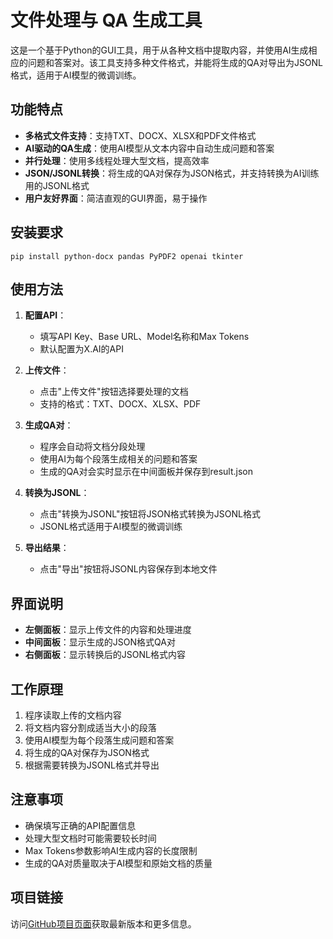 # 文件处理与 QA 生成工具

这是一个基于Python的GUI工具，用于从各种文档中提取内容，并使用AI生成相应的问题和答案对。该工具支持多种文件格式，并能将生成的QA对导出为JSONL格式，适用于AI模型的微调训练。

## 功能特点

- **多格式文件支持**：支持TXT、DOCX、XLSX和PDF文件格式
- **AI驱动的QA生成**：使用AI模型从文本内容中自动生成问题和答案
- **并行处理**：使用多线程处理大型文档，提高效率
- **JSON/JSONL转换**：将生成的QA对保存为JSON格式，并支持转换为AI训练用的JSONL格式
- **用户友好界面**：简洁直观的GUI界面，易于操作

## 安装要求

```
pip install python-docx pandas PyPDF2 openai tkinter
```

## 使用方法

1. **配置API**：
   - 填写API Key、Base URL、Model名称和Max Tokens
   - 默认配置为X.AI的API

2. **上传文件**：
   - 点击"上传文件"按钮选择要处理的文档
   - 支持的格式：TXT、DOCX、XLSX、PDF

3. **生成QA对**：
   - 程序会自动将文档分段处理
   - 使用AI为每个段落生成相关的问题和答案
   - 生成的QA对会实时显示在中间面板并保存到result.json

4. **转换为JSONL**：
   - 点击"转换为JSONL"按钮将JSON格式转换为JSONL格式
   - JSONL格式适用于AI模型的微调训练

5. **导出结果**：
   - 点击"导出"按钮将JSONL内容保存到本地文件

## 界面说明

- **左侧面板**：显示上传文件的内容和处理进度
- **中间面板**：显示生成的JSON格式QA对
- **右侧面板**：显示转换后的JSONL格式内容

## 工作原理

1. 程序读取上传的文档内容
2. 将文档内容分割成适当大小的段落
3. 使用AI模型为每个段落生成问题和答案
4. 将生成的QA对保存为JSON格式
5. 根据需要转换为JSONL格式并导出

## 注意事项

- 确保填写正确的API配置信息
- 处理大型文档时可能需要较长时间
- Max Tokens参数影响AI生成内容的长度限制
- 生成的QA对质量取决于AI模型和原始文档的质量

## 项目链接

访问[GitHub项目页面](https://github.com/xliking/lora_gen_gui)获取最新版本和更多信息。
